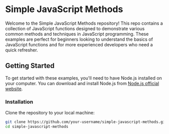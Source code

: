# Simple JavaScript Methods

Welcome to the Simple JavaScript Methods repository! This repo contains a collection of JavaScript functions designed to demonstrate various common methods and techniques in JavaScript programming. These examples are perfect for beginners looking to understand the basics of JavaScript functions and for more experienced developers who need a quick refresher.

## Getting Started

To get started with these examples, you'll need to have Node.js installed on your computer. You can download and install Node.js from [Node.js official website](https://nodejs.org/).

### Installation

Clone the repository to your local machine:

```bash
git clone https://github.com/your-username/simple-javascript-methods.git
cd simple-javascript-methods
```
